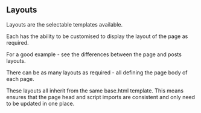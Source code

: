 ## Layouts

Layouts are the selectable templates available. 

Each has the ability to be customised to display the layout of the page as required. 

For a good example - see the differences between the page and posts layouts. 

There can be as many layouts as required - all defining the page body of each page. 

These layouts all inherit from the same base.html template. This means ensures that the page head and script imports are consistent and only need to be updated in one place. 